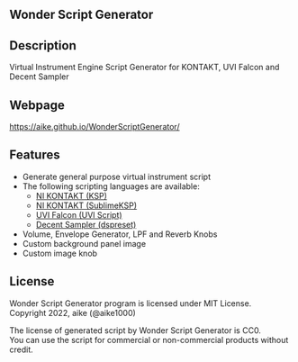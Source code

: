 Wonder Script Generator
---

## Description
Virtual Instrument Engine Script Generator for KONTAKT, UVI Falcon and Decent Sampler

## Webpage
https://aike.github.io/WonderScriptGenerator/

## Features
* Generate general purpose virtual instrument script
* The following scripting languages ​​are available:
  * [NI KONTAKT (KSP)](https://www.native-instruments.com/en/products/komplete/samplers/kontakt-7/)
  * [NI KONTAKT (SublimeKSP)](https://github.com/nojanath/SublimeKSP)
  * [UVI Falcon (UVI Script)](https://www.uvi.net/instruments/falcon.html)
  * [Decent Sampler (dspreset)](https://www.decentsamples.com/product/decent-sampler-plugin/)
* Volume, Envelope Generator, LPF and Reverb Knobs
* Custom background panel image
* Custom image knob

## License
Wonder Script Generator program is licensed under MIT License.  
Copyright 2022, aike (@aike1000)  
  
The license of generated script by Wonder Script Generator is CC0.  
You can use the script for commercial or non-commercial products without credit.
